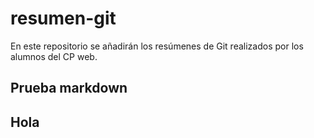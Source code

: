 # resumen-git
En este repositorio se añadirán los resúmenes de Git realizados por los alumnos del CP web.
## Prueba markdown

## Hola
